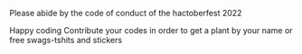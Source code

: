 Please abide by the code of conduct of the hactoberfest 2022

Happy coding 
 Contribute your codes in order to get a plant by your name or free swags-tshits and stickers 
